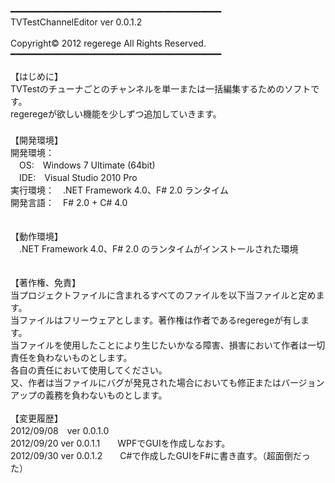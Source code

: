 ﻿﻿━━━━━━━━━━━━━━━━━━━━━━━━━━━━━━━━━━━━━━━━<br/>
                       TVTestChannelEditor   ver 0.0.1.2<br/>
<br/>
                          Copyright© 2012 regerege  All Rights Reserved.<br/>
━━━━━━━━━━━━━━━━━━━━━━━━━━━━━━━━━━━━━━━━<br/>
<br/>
【はじめに】<br/>
TVTestのチューナごとのチャンネルを単一または一括編集するためのソフトです。<br/>
regeregeが欲しい機能を少しずつ追加していきます。<br/>
<br/>
【開発環境】<br/>
開発環境：<br/>
　OS:　Windows 7 Ultimate (64bit)<br/>
　IDE:　Visual Studio 2010 Pro<br/>
実行環境：　.NET Framework 4.0、F# 2.0 ランタイム<br/>
開発言語：　F# 2.0 + C# 4.0<br/>
<br/>
<br/>
【動作環境】<br/>
　.NET Framework 4.0、F# 2.0 のランタイムがインストールされた環境<br/>
<br/>
<br/>
【著作権、免責】<br/>
当プロジェクトファイルに含まれるすべてのファイルを以下当ファイルと定めます。<br/>
当ファイルはフリーウェアとします。著作権は作者であるregeregeが有します。<br/>
当ファイルを使用したことにより生じたいかなる障害、損害において作者は一切責任を負わないものとします。<br/>
各自の責任において使用してください。<br/>
又、作者は当ファイルにバグが発見された場合においても修正またはバージョンアップの義務を負わないものとします。<br/>
<br/>
【変更履歴】<br/>
2012/09/08　ver 0.0.1.0<br/>
2012/09/20  ver 0.0.1.1　　WPFでGUIを作成しなおす。<br/>
2012/09/30  ver 0.0.1.2　　C#で作成したGUIをF#に書き直す。（超面倒だった）<br/>

